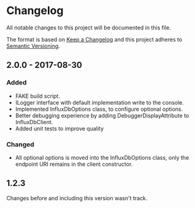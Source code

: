 # Changelog

All notable changes to this project will be documented in this file.

The format is based on [Keep a Changelog](http://keepachangelog.com/en/1.0.0/)
and this project adheres to [Semantic Versioning](http://semver.org/spec/v2.0.0.html).

## 2.0.0 - 2017-08-30

### Added
- FAKE build script.
- ILogger interface with default implementation write to the console.
- Implemented InfluxDbOptions class, to configure optional options.
- Better debugging experience by adding DebuggerDisplayAttribute to InfluxDbClient.
- Added unit tests to improve quality

### Changed
- All optional options is moved into the InfluxDbOptions class, only the endpoint URI remains in the client constructor.

## 1.2.3

Changes before and including this version wasn't track.